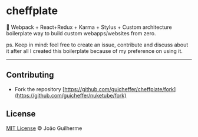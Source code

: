 # cheffplate
:beginner: Webpack + React+Redux + Karma + Stylus + Custom architecture boilerplate way to build custom webapps/websites from zero.

ps. Keep in mind: feel free to create an issue, contribute and discuss about it after all I created this boilerplate because of my preference on using it.

___

## Contributing

- Fork the repository [https://github.com/guicheffer/cheffplate/fork](https://github.com/guicheffer/nuketube/fork)

## License

<a href="http://guicheffer.mit-license.org/" target="_blank">MIT License</a> © João Guilherme
